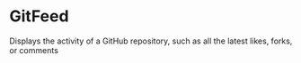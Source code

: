 # GitFeed
Displays the activity of a GitHub repository, such as all the latest likes, forks, or comments
